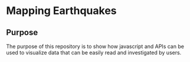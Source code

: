 # Mapping Earthquakes

## Purpose

The purpose of this repository is to show how javascript and APIs can be used to visualize data that can be easily read and investigated by users. 
